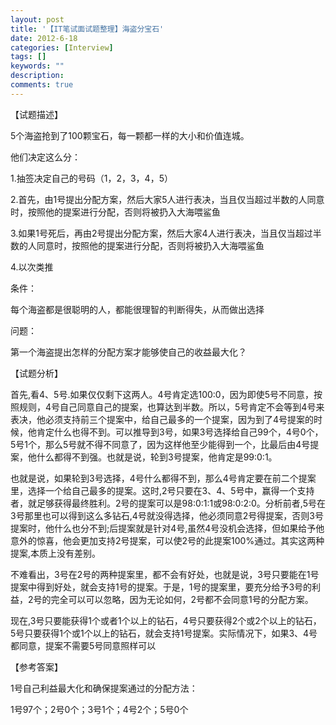 ```yaml
---
layout: post
title: '【IT笔试面试题整理】海盗分宝石'
date: 2012-6-18
categories: [Interview]
tags: []
keywords: ""
description: 
comments: true
---
```

【试题描述】

5个海盗抢到了100颗宝石，每一颗都一样的大小和价值连城。

他们决定这么分：

1.抽签决定自己的号码（1，2，3，4，5）

2.首先，由1号提出分配方案，然后大家5人进行表决，当且仅当超过半数的人同意时，按照他的提案进行分配，否则将被扔入大海喂鲨鱼

3.如果1号死后，再由2号提出分配方案，然后大家4人进行表决，当且仅当超过半数的人同意时，按照他的提案进行分配，否则将被扔入大海喂鲨鱼

4.以次类推

条件：

每个海盗都是很聪明的人，都能很理智的判断得失，从而做出选择

问题：

第一个海盗提出怎样的分配方案才能够使自己的收益最大化？



【试题分析】

首先,看4、5号.如果仅仅剩下这两人。4号肯定选100:0，因为即使5号不同意，按照规则，4号自己同意自己的提案，也算达到半数。所以，5号肯定不会等到4号来表决，他必须支持前三个提案中，给自己最多的一个提案，因为到了4号提案的时候，他肯定什么也得不到。可以推导到3号，如果3号选择给自己99个，4号0个，5号1个，那么5号就不得不同意了，因为这样他至少能得到一个，比最后由4号提案，他什么都得不到强。也就是说，轮到3号提案，他肯定是99:0:1。

也就是说，如果轮到3号选择，4号什么都得不到，那么4号肯定要在前二个提案里，选择一个给自己最多的提案。这时,2号只要在3、4、5号中，赢得一个支持者，就足够获得最终胜利。2号的提案可以是98:0:1:1或98:0:2:0。分析前者,5号在3号那里也可以得到这么多钻石,4号就没得选择，他必须同意2号得提案，否则3号提案时，他什么也分不到;后提案就是针对4号,虽然4号没机会选择，但如果给予他意外的惊喜，他会更加支持2号提案，可以使2号的此提案100%通过。其实这两种提案,本质上没有差别。

不难看出，3号在2号的两种提案里，都不会有好处，也就是说，3号只要能在1号提案中得到好处，就会支持1号的提案。于是，1号的提案里，要充分给予3号的利益，2号的完全可以可以忽略，因为无论如何，2号都不会同意1号的分配方案。

现在,3号只要能获得1个或者1个以上的钻石，4号只要获得2个或2个以上的钻石，5号只要获得1个或1个以上的钻石，就会支持1号提案。实际情况下，如果3、4号都同意，提案不需要5号同意照样可以



【参考答案】

1号自己利益最大化和确保提案通过的分配方法：

1号97个；2号0个；3号1个；4号2个；5号0个
